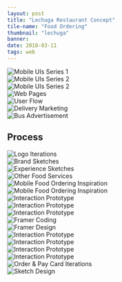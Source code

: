 ```yaml
---
layout: post
title: "Lechuga Restaurant Concept"
tile-name: "Food Ordering"
thumbnail: "lechuga"
banner:
date: 2018-03-11
tags: web
---
```


<div class="image-container"><img src="../img/lechuga/ui1.png" alt="Mobile UIs Series 1"/></div>

<div class="image-container"><img src="../img/lechuga/ui2.png" alt="Mobile UIs Series 2"/></div>
<div class="image-container"><img src="../img/lechuga/ui3.png" alt="Mobile UIs Series 2"/></div>
<div class="image-container"><img src="../img/lechuga/webscreens.png" alt="Web Pages"/></div>
<div class="image-container"><img src="../img/lechuga/userflowmap.png" alt="User Flow"/></div>
<div class="image-container"><img src="../img/lechuga/deliverymarketing.png" alt="Delivery Marketing"/></div>
<div class="image-container"><img src="../img/lechuga/busad.png" alt="Bus Advertisement"/></div>

## Process


<div class="image-container"><img src="../img/lechuga/logoiterations.svg" alt="Logo Iterations"/></div>
<div class="image-container"><img src="../img/lechuga/brandingsketches.png" alt="Brand Sketches"/></div>
<div class="image-container"><img src="../img/lechuga/appsketches.png" alt="Experience Sketches"/></div>
<div class="image-container"><img src="../img/lechuga/competitiveaudit.png" alt="Other Food Services"/></div>
<div class="image-container"><img src="../img/lechuga/inspiration1.png" alt="Mobile Food Ordering Inspiration"/></div>
<div class="image-container"><img src="../img/lechuga/inspiration2.png" alt="Mobile Food Ordering Inspiration"/></div>
<div class="grid-x grid-margin-x">
  <div class="medium-4 cell"><img src="../img/lechuga/tileheart.gif" alt="Interaction Prototype"/></div>
  <div class="medium-4 cell"><img src="../img/lechuga/tileexpand.gif" alt="Interaction Prototype"/></div>
  <div class="medium-4 cell"><img src="../img/lechuga/tilegreen.gif" alt="Interaction Prototype"/></div>
</div>
<div class="image-container"><img src="../img/lechuga/framerplay.png" alt="Framer Coding"/></div>
<div class="image-container"><img src="../img/lechuga/framerdesign.png" alt="Framer Design"/></div>

<div class="grid-x grid-margin-x">
  <div class="small-6 medium-3 cell"><img src="../img/lechuga/reorderscroll.gif" alt="Interaction Prototype"/></div>
  <div class="small-6 medium-3 cell"><img src="../img/lechuga/itemselect.gif" alt="Interaction Prototype"/></div>
  <div class="small-6 medium-3 cell"><img src="../img/lechuga/addtobag.gif" alt="Interaction Prototype"/></div>
  <div class="small-6 medium-3 cell"><img src="../img/lechuga/mangoexpand.gif" alt="Interaction Prototype"/></div>
</div>

<div class="image-container"><img src="../img/lechuga/orderpayiterations.png" alt="Order & Pay Card Iterations"/></div>

<div class="image-container"><img src="../img/lechuga/sketchdesign.png" alt="Sketch Design"/></div>
